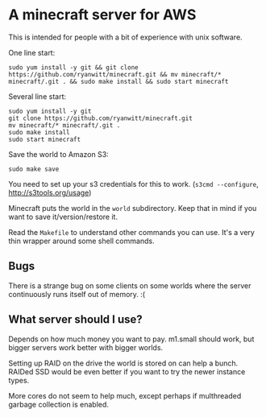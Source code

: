 # A minecraft server for AWS

This is intended for people with a bit of experience with unix software.

One line start:

    sudo yum install -y git && git clone https://github.com/ryanwitt/minecraft.git && mv minecraft/* minecraft/.git . && sudo make install && sudo start minecraft

Several line start:

    sudo yum install -y git
    git clone https://github.com/ryanwitt/minecraft.git
    mv minecraft/* minecraft/.git .
    sudo make install
    sudo start minecraft

Save the world to Amazon S3:

    sudo make save
    
You need to set up your s3 credentials for this to work. (`s3cmd --configure`, http://s3tools.org/usage)

Minecraft puts the world in the `world` subdirectory. Keep that in mind if you want to save it/version/restore it.

Read the `Makefile` to understand other commands you can use. It's a very thin wrapper around some shell commands.

## Bugs

There is a strange bug on some clients on some worlds where the server continuously runs itself out of memory. :(

## What server should I use?

Depends on how much money you want to pay. m1.small should work, but bigger servers work better with bigger worlds.

Setting up RAID on the drive the world is stored on can help a bunch. RAIDed SSD would be even better if you want to try the newer instance types.

More cores do not seem to help much, except perhaps if multhreaded garbage collection is enabled.
